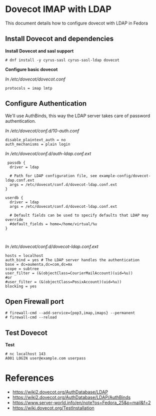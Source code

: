 # Dovecot IMAP with LDAP

This document details how to configure dovecot with LDAP in Fedora

## Install Dovecot and dependencies

**Install Dovecot and sasl support**

```
# dnf install -y cyrus-sasl cyrus-sasl-ldap dovecot
```

**Configure basic dovecot**

*In /etc/dovecot/dovecot.conf* 
```
protocols = imap lmtp
```


## Configure Authentication

We'll use AuthBinds, this way the LDAP server takes care of password authentication.


*In /etc/dovecot/conf.d/10-auth.conf* 
```
disable_plaintext_auth = no
auth_mechanisms = plain login

```

*In /etc/dovecot/conf.d/auth-ldap.conf.ext*
```
 passdb {
  driver = ldap

  # Path for LDAP configuration file, see example-config/dovecot-ldap.conf.ext
  args = /etc/dovecot/conf.d/dovecot-ldap.conf.ext
}

userdb {
  driver = ldap
  args = /etc/dovecot/conf.d/dovecot-ldap.conf.ext

  # Default fields can be used to specify defaults that LDAP may override
  #default_fields = home=/home/virtual/%u
}

 
```

*In /etc/dovecot/conf.d/dovecot-ldap.conf.ext*

```
hosts = localhost
auth_bind = yes # The LDAP server handles the authentication
base = dc=aumenta,dc=com,dc=mx
scope = subtree
user_filter = (&(objectClass=CourierMailAccount)(uid=%u)) 
#or
#user_filter = (&(objectClass=PosixAccount)(uid=%u))
blocking = yes
```

## Open Firewall port

```
# firewall-cmd --add-service={pop3,imap,imaps} --permanent 
# firewall-cmd --reload
```

## Test Dovecot

**Test**
```
# nc localhost 143
A001 LOGIN user@example.com userpass
```




# References

* https://wiki2.dovecot.org/AuthDatabase/LDAP
* https://wiki2.dovecot.org/AuthDatabase/LDAP/AuthBinds
* https://www.server-world.info/en/note?os=Fedora_25&p=mail&f=2
* https://wiki.dovecot.org/TestInstallation

